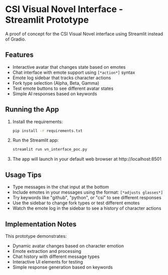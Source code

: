 # CSI Visual Novel Interface - Streamlit Prototype

A proof of concept for the CSI Visual Novel interface using Streamlit instead of Gradio.

## Features

- Interactive avatar that changes state based on emotes
- Chat interface with emote support using `[*action*]` syntax
- Emote log sidebar that tracks character actions
- Fork type selection (Alpha, Beta, Gamma)
- Test emote buttons to see different avatar states
- Simple AI responses based on keywords

## Running the App

1. Install the requirements:
   ```bash
   pip install -r requirements.txt
   ```

2. Run the Streamlit app:
   ```bash
   streamlit run vn_interface_poc.py
   ```

3. The app will launch in your default web browser at http://localhost:8501

## Usage Tips

- Type messages in the chat input at the bottom
- Include emotes in your messages using the format: `[*adjusts glasses*]`
- Try keywords like "github", "python", or "csi" to see different responses
- Use the sidebar to change fork types or test different emotes
- Watch the emote log in the sidebar to see a history of character actions

## Implementation Notes

This prototype demonstrates:
- Dynamic avatar changes based on character emotion
- Emote extraction and processing
- Chat history with different message types
- Interactive UI elements for testing
- Simple response generation based on keywords